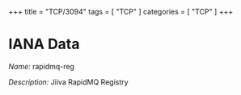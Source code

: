 +++
title = "TCP/3094"
tags = [ "TCP" ]
categories = [ "TCP" ]
+++

# IANA Data

_Name:_ rapidmq-reg

_Description:_ Jiiva RapidMQ Registry

